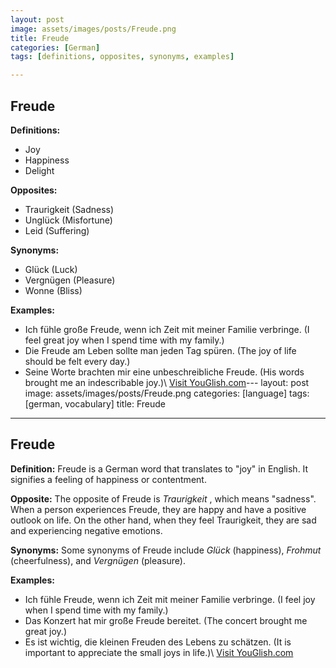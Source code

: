 ```yaml
---
layout: post
image: assets/images/posts/Freude.png
title: Freude
categories: [German]
tags: [definitions, opposites, synonyms, examples]

---
```


## Freude

**Definitions:**

- Joy
- Happiness
- Delight

**Opposites:**

- Traurigkeit (Sadness)
- Unglück (Misfortune)
- Leid (Suffering)

**Synonyms:**

- Glück (Luck)
- Vergnügen (Pleasure)
- Wonne (Bliss)

**Examples:**

- Ich fühle große Freude, wenn ich Zeit mit meiner Familie verbringe. (I feel great joy when I spend time with my family.)
- Die Freude am Leben sollte man jeden Tag spüren. (The joy of life should be felt every day.)
- Seine Worte brachten mir eine unbeschreibliche Freude. (His words brought me an indescribable joy.)\ <a id="yg-widget-0" class="youglish-widget" data-query="Freude" data-lang="german" data-components="8412" data-auto-start="0" data-bkg-color="theme_light" data-title="How%20to%20pronounce%20Freude%20in%20German"  rel="nofollow" href="https://youglish.com">Visit YouGlish.com</a><script async src="https://youglish.com/public/emb/widget.js" charset="utf-8"></script>---
layout: post
image: assets/images/posts/Freude.png
categories: [language]
tags: [german, vocabulary]
title: Freude
---

## Freude

**Definition:** Freude is a German word that translates to "joy" in English. It signifies a feeling of happiness or contentment.

**Opposite:** The opposite of Freude is *Traurigkeit* , which means "sadness". When a person experiences Freude, they are happy and have a positive outlook on life. On the other hand, when they feel Traurigkeit, they are sad and experiencing negative emotions.

**Synonyms:** Some synonyms of Freude include *Glück* (happiness), *Frohmut* (cheerfulness), and *Vergnügen* (pleasure).

**Examples:** 
- Ich fühle Freude, wenn ich Zeit mit meiner Familie verbringe. (I feel joy when I spend time with my family.)
- Das Konzert hat mir große Freude bereitet. (The concert brought me great joy.)
- Es ist wichtig, die kleinen Freuden des Lebens zu schätzen. (It is important to appreciate the small joys in life.)\ <a id="yg-widget-0" class="youglish-widget" data-query="Freude" data-lang="german" data-components="8412" data-auto-start="0" data-bkg-color="theme_light" data-title="How%20to%20pronounce%20Freude%20in%20German"  rel="nofollow" href="https://youglish.com">Visit YouGlish.com</a><script async src="https://youglish.com/public/emb/widget.js" charset="utf-8"></script>